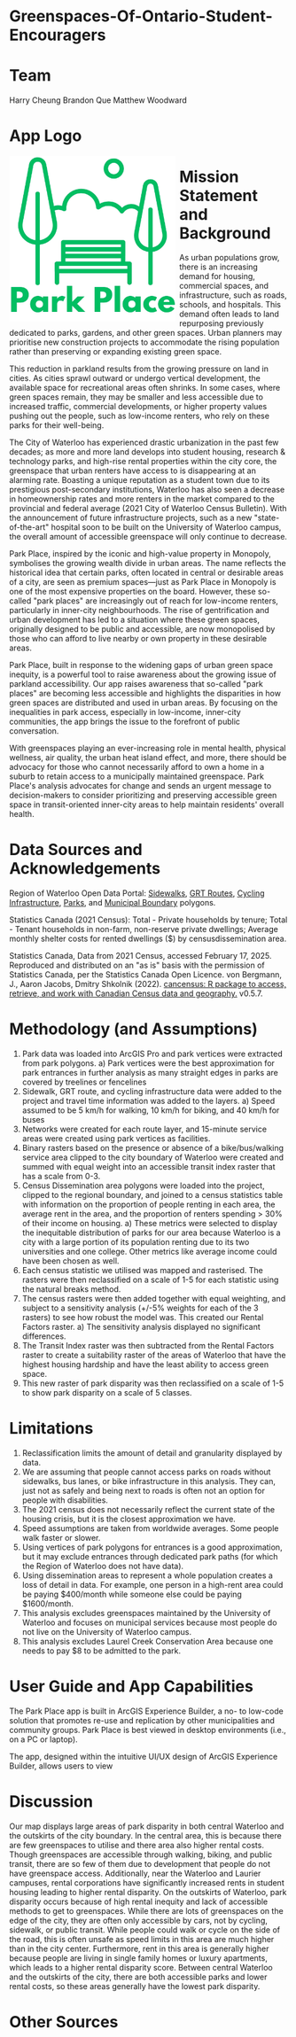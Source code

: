 # Greenspaces-Of-Ontario-Student-Encouragers

# Team
Harry Cheung
Brandon Que 
Matthew Woodward

# App Logo

<img src="../App Challenge Images/Park_Place-logo.png" style="height:300px; margin:0 .5em .25em 0; float: left;" /> 

# Mission Statement and Background

As urban populations grow, there is an increasing demand for housing, commercial spaces, and infrastructure, such as roads, schools, and hospitals. This demand often leads to land repurposing previously dedicated to parks, gardens, and other green spaces. Urban planners may prioritise new construction projects to accommodate the rising population rather than preserving or expanding existing green space.

This reduction in parkland results from the growing pressure on land in cities. As cities sprawl outward or undergo vertical development, the available space for recreational areas often shrinks. In some cases, where green spaces remain, they may be smaller and less accessible due to increased traffic, commercial developments, or higher property values pushing out the people, such as low-income renters, who rely on these parks for their well-being.

The City of Waterloo has experienced drastic urbanization in the past few decades; as more and more land develops into student housing, research & technology parks, and high-rise rental properties within the city core, the greenspace that urban renters have access to is disappearing at an alarming rate. Boasting a unique reputation as a student town due to its prestigious post-secondary institutions, Waterloo has also seen a decrease in homeownership rates and more renters in the market compared to the provincial and federal average (2021 City of Waterloo Census Bulletin). With the announcement of future infrastructure projects, such as a new "state-of-the-art" hospital soon to be built on the University of Waterloo campus, the overall amount of accessible greenspace will only continue to decrease. 

Park Place, inspired by the iconic and high-value property in Monopoly, symbolises the growing wealth divide in urban areas. The name reflects the historical idea that certain parks, often located in central or desirable areas of a city, are seen as premium spaces—just as Park Place in Monopoly is one of the most expensive properties on the board. However, these so-called "park places" are increasingly out of reach for low-income renters, particularly in inner-city neighbourhoods. The rise of gentrification and urban development has led to a situation where these green spaces, originally designed to be public and accessible, are now monopolised by those who can afford to live nearby or own property in these desirable areas.

Park Place, built in response to the widening gaps of urban green space inequity, is a powerful tool to raise awareness about the growing issue of parkland accessibility. Our app raises awareness that so-called "park places" are becoming less accessible and highlights the disparities in how green spaces are distributed and used in urban areas. By focusing on the inequalities in park access, especially in low-income, inner-city communities, the app brings the issue to the forefront of public conversation.

With greenspaces playing an ever-increasing role in mental health, physical wellness, air quality, the urban heat island effect, and more, there should be advocacy for those who cannot necessarily afford to own a home in a suburb to retain access to a municipally maintained greenspace. Park Place's analysis advocates for change and sends an urgent message to decision-makers to consider prioritizing and preserving accessible green space in transit-oriented inner-city areas to help maintain residents' overall health.

# Data Sources and Acknowledgements

Region of Waterloo Open Data Portal: [Sidewalks](https://opendata-city-of-waterloo.opendata.arcgis.com/datasets/f49efdef08544349bf08cf7ba4fd7ec5_0/explore), [GRT Routes](https://opendata-city-of-waterloo.opendata.arcgis.com/datasets/16e0ab66dadf4044a5be144e9d88effb_4/explore), [Cycling Infrastructure](https://opendata-city-of-waterloo.opendata.arcgis.com/datasets/416741dbcb40451899b84ca7e10a80ee_0/explore), [Parks](https://opendata-city-of-waterloo.opendata.arcgis.com/datasets/f23fd60e88de4624b77cc328f16378bd_0/explore), and [Municipal Boundary](https://opendata-city-of-waterloo.opendata.arcgis.com/datasets/eda133697fd446db92dec930f162a700_0/explore) polygons.

Statistics Canada (2021 Census): Total - Private households by tenure; Total - Tenant households in non-farm, non-reserve private dwellings; Average monthly shelter costs for rented dwellings ($) by censusdissemination area.

Statistics Canada, Data from 2021 Census, accessed February 17, 2025. Reproduced and distributed on an "as is" basis with the permission of Statistics Canada, per the Statistics Canada Open Licence.
von Bergmann, J., Aaron Jacobs, Dmitry Shkolnik (2022). [cancensus: R package to access, retrieve, and work with Canadian Census data and geography.](https://mountainmath.github.io/cancensus/index.html) v0.5.7.

# Methodology (and Assumptions)

1. Park data was loaded into ArcGIS Pro and park vertices were extracted from park polygons.
   a) Park vertices were the best approximation for park entrances in further analysis as many straight edges in parks are covered by treelines or fencelines
2. Sidewalk, GRT route, and cycling infrastructure data were added to the project and travel time information was added to the layers.
   a) Speed assumed to be 5 km/h for walking, 10 km/h for biking, and 40 km/h for buses
3. Networks were created for each route layer, and 15-minute service areas were created using park vertices as facilities.
4. Binary rasters based on the presence or absence of a bike/bus/walking service area clipped to the city boundary of Waterloo were created and summed with equal weight into an accessible transit index raster that has a scale from 0-3.
5. Census Dissemination area polygons were loaded into the project, clipped to the regional boundary, and joined to a census statistics table with information on the proportion of people renting in each area, the average rent in the area, and the proportion of renters spending > 30% of their income on housing.
   a) These metrics were selected to display the inequitable distribution of parks for our area because Waterloo is a city with a large portion of its population
   renting due to its two universities and one college. Other metrics like average income could have been chosen as well.
6. Each census statistic we utilised was mapped and rasterised. The rasters were then reclassified on a scale of 1-5 for each statistic using the natural breaks method.
7. The census rasters were then added together with equal weighting, and subject to a sensitivity analysis (+/-5% weights for each of the 3 rasters) to see how robust the model was. This created our Rental Factors raster.
   a) The sensitivity analysis displayed no significant differences.
8. The Transit Index raster was then subtracted from the Rental Factors raster to create a suitability raster of the areas of Waterloo that have the highest housing hardship and have the least ability to access green space. 
9. This new raster of park disparity was then reclassified on a scale of 1-5 to show park disparity on a scale of 5 classes.

# Limitations 

1. Reclassification limits the amount of detail and granularity displayed by data.
2. We are assuming that people cannot access parks on roads without sidewalks, bus lanes, or bike infrastructure in this analysis. They can, just not as safely and being next to roads is often not an option for people with disabilities.
3. The 2021 census does not necessarily reflect the current state of the housing crisis, but it is the closest approximation we have.
4. Speed assumptions are taken from worldwide averages. Some people walk faster or slower.
5. Using vertices of park polygons for entrances is a good approximation, but it may exclude entrances through dedicated park paths (for which the Region of Waterloo does not have data).
6. Using dissemination areas to represent a whole population creates a loss of detail in data. For example, one person in a high-rent area could be paying $400/month while someone else could be paying $1600/month.
7. This analysis excludes greenspaces maintained by the University of Waterloo and focuses on municipal services because most people do not live on the University of Waterloo campus.
8. This analysis excludes Laurel Creek Conservation Area because one needs to pay $8 to be admitted to the park.

# User Guide and App Capabilities

The Park Place app is built in ArcGIS Experience Builder, a no- to low-code solution that promotes re-use and replication by other municipalities and community groups. Park Place is best viewed in desktop environments (i.e., on a PC or laptop).

The app, designed within the intuitive UI/UX design of ArcGIS Experience Builder, allows users to view 


# Discussion

Our map displays large areas of park disparity in both central Waterloo and the outskirts of the city boundary. In the central area, this is because there are few greenspaces to utilise and there area also higher rental costs. Though greenspaces are accessible through walking, biking, and public transit, there are so few of them due to development that people do not have greenspace access. Additionally, near the Waterloo and Laurier campuses, rental corporations have significantly increased rents in student housing leading to higher rental disparity. On the outskirts of Waterloo, park disparity occurs because of high rental inequity and lack of accessible methods to get to greenspaces. While there are lots of greenspaces on the edge of the city, they are often only accessible by cars, not by cycling, sidewalk, or public transit. While people could walk or cycle on the side of the road, this is often unsafe as speed limits in this area are much higher than in the city center. Furthermore, rent in this area is generally higher because people are living in single family homes or luxury apartments, which leads to a higher rental disparity score. Between central Waterloo and the outskirts of the city, there are both accessible parks and lower rental costs, so these areas generally have the lowest park disparity.

# Other Sources

